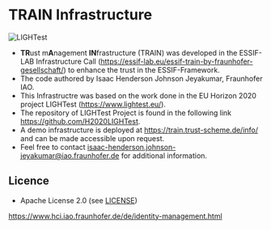 # TRAIN Infrastructure

![LIGHTest](https://essif.trust-scheme.de/images/train.png)

- **TR**ust m**A**nagement **IN**frastructure (TRAIN) was developed in the ESSIF-LAB Infrastructure Call (https://essif-lab.eu/essif-train-by-fraunhofer-gesellschaft/) to enhance the trust in the ESSIF-Framework. 
- The code authored by Isaac Henderson Johnson Jeyakumar, Fraunhofer IAO.
- This Infrastructre was based on the work done in the  EU Horizon 2020 project LIGHTest (https://www.lightest.eu/).
- The repository of LIGHTest Project is found in the following link https://github.com/H2020LIGHTest. 
- A demo infrastructure is deployed at https://train.trust-scheme.de/info/ and can be made accessible upon request.
- Feel free to contact isaac-henderson.johnson-jeyakumar@iao.fraunhofer.de for additional information. 


## Licence
* Apache License 2.0 (see [LICENSE](./LICENSE))



https://www.hci.iao.fraunhofer.de/de/identity-management.html 



